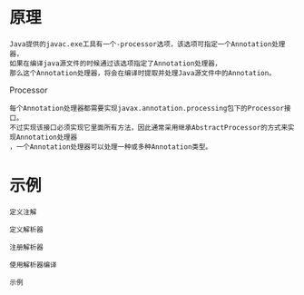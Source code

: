 
# 原理


	Java提供的javac.exe工具有一个-processor选项，该选项可指定一个Annotation处理器，
	如果在编译java源文件的时候通过该选项指定了Annotation处理器，
	那么这个Annotation处理器，将会在编译时提取并处理Java源文件中的Annotation。


Processor

	每个Annotation处理器都需要实现javax.annotation.processing包下的Processor接口。
	不过实现该接口必须实现它里面所有方法，因此通常采用继承AbstractProcessor的方式来实现Annotation处理器
	，一个Annotation处理器可以处理一种或多种Annotation类型。



# 示例


	定义注解

	定义解析器

	注册解析器

	使用解析器编译

	示例

